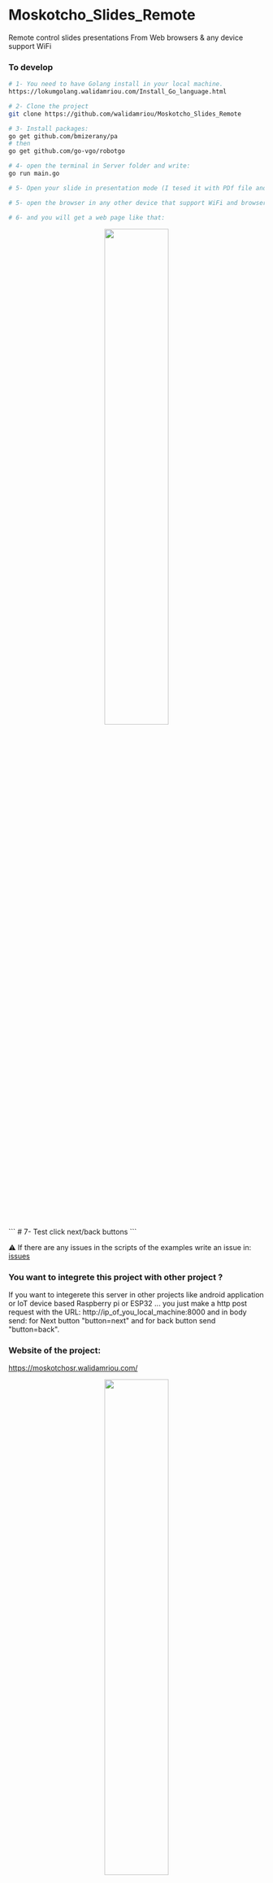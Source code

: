# Moskotcho_Slides_Remote
Remote control slides presentations From Web browsers &amp; any device support WiFi 

### To develop
```bash
# 1- You need to have Golang install in your local machine.    
https://lokumgolang.walidamriou.com/Install_Go_language.html   

# 2- Clone the project  
git clone https://github.com/walidamriou/Moskotcho_Slides_Remote  

# 3- Install packages:  
go get github.com/bmizerany/pa  
# then  
go get github.com/go-vgo/robotgo  

# 4- open the terminal in Server folder and write:   
go run main.go    

# 5- Open your slide in presentation mode (I tesed it with PDf file and ubuntu 20.04 Document Viewer)  

# 5- open the browser in any other device that support WiFi and browsers and write http://ip_of_you_local_machine:8000 

# 6- and you will get a web page like that:   
```
<p align="center">
  <img width="50%" height="50%" src="https://github.com/walidamriou/Moskotcho_Slides_Remote/blob/master/img/localhost_8000_(Galaxy%20S5).png">
</p>
```
# 7- Test click next/back buttons   
```

:warning: If there are any issues in the scripts of the examples write an issue in: [issues](https://github.com/walidamriou/LokumGoLang/issues "issues")   

### You want to integrete this project with other project ?
If you want to integerete this server in other projects like android application or IoT device based Raspberry pi or ESP32 ...
you just make a http post request with the URL: http://ip_of_you_local_machine:8000 and in body send: 
for Next button "button=next" and for back button send "button=back".

### Website of the project:  
https://moskotchosr.walidamriou.com/

<p align="center">
  <img width="50%" height="50%" src="https://github.com/walidamriou/Moskotcho_Slides_Remote/blob/master/img/anim.png">
</p>

### If you need any help or informations:
:large_blue_circle:	 Facebook: https://www.facebook.com/walidamriou   
:large_blue_circle:  Twitter: https://twitter.com/walidamriou    
:red_circle: Email:  contact [at] walidamriou [dot] com    






